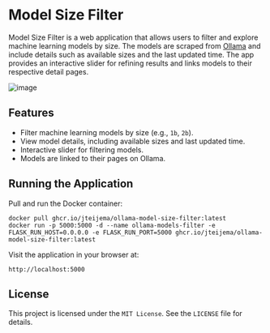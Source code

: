 # Model Size Filter

Model Size Filter is a web application that allows users to filter and explore machine learning models by size. The models are scraped from [Ollama](https://ollama.com/) and include details such as available sizes and the last updated time. The app provides an interactive slider for refining results and links models to their respective detail pages.

![image](https://github.com/user-attachments/assets/1d1abe9d-c665-4bbc-b0b4-833cf7605061)

## Features

- Filter machine learning models by size (e.g., `1b`, `2b`).
- View model details, including available sizes and last updated time.
- Interactive slider for filtering models.
- Models are linked to their pages on Ollama.

## Running the Application

Pull and run the Docker container:
```
docker pull ghcr.io/jteijema/ollama-model-size-filter:latest
docker run -p 5000:5000 -d --name ollama-models-filter -e FLASK_RUN_HOST=0.0.0.0 -e FLASK_RUN_PORT=5000 ghcr.io/jteijema/ollama-model-size-filter:latest
```
Visit the application in your browser at:

`http://localhost:5000`

## License

This project is licensed under the `MIT License`. See the `LICENSE` file for details.
